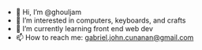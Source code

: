 - 👋 Hi, I’m @ghouljam
- 👀 I’m interested in computers, keyboards, and crafts
- 🌱 I’m currently learning front end web dev
- 📫 How to reach me: gabriel.john.cunanan@gmail.com

<!---
ghouljam/ghouljam is a ✨ special ✨ repository because its `README.md` (this file) appears on your GitHub profile.
You can click the Preview link to take a look at your changes.
--->
